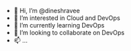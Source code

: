 - 👋 Hi, I’m @dineshravee
- 👀 I’m interested in Cloud and DevOps
- 🌱 I’m currently learning DevOps
- 💞️ I’m looking to collaborate on DevOps
- 📫 ...

<!---
dineshravee/dineshravee is a ✨ special ✨ repository because its `README.md` (this file) appears on your GitHub profile.
You can click the Preview link to take a look at your changes.
--->
